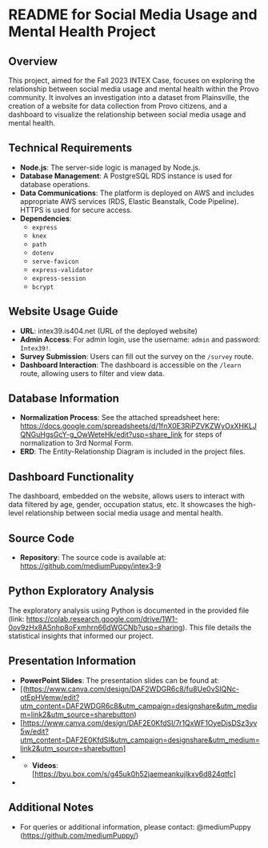 # README for Social Media Usage and Mental Health Project

## Overview
This project, aimed for the Fall 2023 INTEX Case, focuses on exploring the relationship between social media usage and mental health within the Provo community. It involves an investigation into a dataset from Plainsville, the creation of a website for data collection from Provo citizens, and a dashboard to visualize the relationship between social media usage and mental health.

## Technical Requirements
- **Node.js**: The server-side logic is managed by Node.js.
- **Database Management**: A PostgreSQL RDS instance is used for database operations.
- **Data Communications**: The platform is deployed on AWS and includes appropriate AWS services (RDS, Elastic Beanstalk, Code Pipeline). HTTPS is used for secure access.
- **Dependencies**:
  - `express`
  - `knex`
  - `path`
  - `dotenv`
  - `serve-favicon`
  - `express-validator`
  - `express-session`
  - `bcrypt`

## Website Usage Guide
- **URL**: intex39.is404.net (URL of the deployed website)
- **Admin Access**: For admin login, use the username: `admin` and password: `Intex39!`.
- **Survey Submission**: Users can fill out the survey on the `/survey` route.
- **Dashboard Interaction**: The dashboard is accessible on the `/learn` route, allowing users to filter and view data.

## Database Information
- **Normalization Process**: See the attached spreadsheet here: https://docs.google.com/spreadsheets/d/1fnX0E3RiPZVKZWyOxXHKLJQNGuHgsGcY-g_OwWeteHk/edit?usp=share_link for steps of normalization to 3rd Normal Form.
- **ERD**: The Entity-Relationship Diagram is included in the project files.

## Dashboard Functionality
The dashboard, embedded on the website, allows users to interact with data filtered by age, gender, occupation status, etc. It showcases the high-level relationship between social media usage and mental health.

## Source Code
- **Repository**: The source code is available at: https://github.com/mediumPuppy/intex3-9 

## Python Exploratory Analysis
The exploratory analysis using Python is documented in the provided file (link: https://colab.research.google.com/drive/1W1-0ov9zHx8ASnhp8oFxmhrn66dWGCNb?usp=sharing). This file details the statistical insights that informed our project.

## Presentation Information
- **PowerPoint Slides**: The presentation slides can be found at:
- [(https://www.canva.com/design/DAF2WDGR6c8/fu8Ue0vSIQNc-otEpHVemw/edit?utm_content=DAF2WDGR6c8&utm_campaign=designshare&utm_medium=link2&utm_source=sharebutton)
- [https://www.canva.com/design/DAF2E0KfdSI/7r1QxWF1OyeDjsDSz3yv5w/edit?utm_content=DAF2E0KfdSI&utm_campaign=designshare&utm_medium=link2&utm_source=sharebutton] 
- - **Videos**:  [https://byu.box.com/s/g45uk0h52jaemeankujlkxv6d824qtfc] 
- 


## Additional Notes
- For queries or additional information, please contact: @mediumPuppy (https://github.com/mediumPuppy/)
